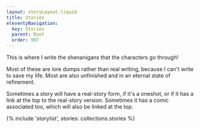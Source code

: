 ```yaml
---
layout: storyLayout.liquid
title: Stories
eleventyNavigation:
  key: Stories
  parent: Root
  order: 997
---
```


This is where I write the shenanigans that the characters go through!

Most of these are lore dumps rather than real writing, because I can't write to save my life. Most are also unfinished and in an eternal state of refinement.

Sometimes a story will have a real-story form, if it's a oneshot, or if it has a link at the top to the real-story version. Sometimes it has a comic associated too, which will also be linked at the top.

{% include 'storylist', stories: collections.stories %}
